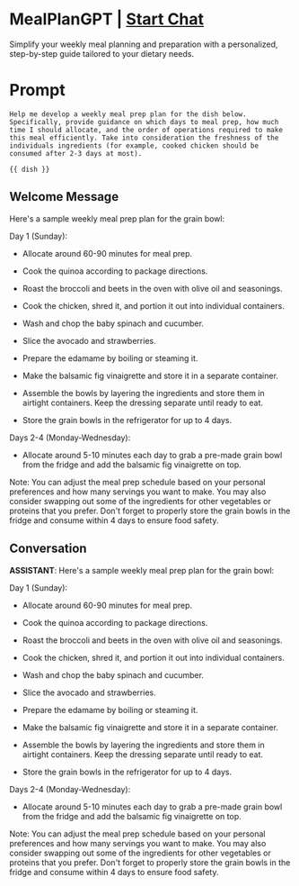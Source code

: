 

# MealPlanGPT | [Start Chat](https://gptcall.net/chat.html?data=%7B%22contact%22%3A%7B%22id%22%3A%22mBNlJho-uvv5TFqdiJBwo%22%2C%22flow%22%3Atrue%7D%7D)
Simplify your weekly meal planning and preparation with a personalized, step-by-step guide tailored to your dietary needs.

# Prompt

```
Help me develop a weekly meal prep plan for the dish below. Specifically, provide guidance on which days to meal prep, how much time I should allocate, and the order of operations required to make this meal efficiently. Take into consideration the freshness of the individuals ingredients (for example, cooked chicken should be consumed after 2-3 days at most).

{{ dish }}
```

## Welcome Message
Here's a sample weekly meal prep plan for the grain bowl:



Day 1 (Sunday):



- Allocate around 60-90 minutes for meal prep.

- Cook the quinoa according to package directions.

- Roast the broccoli and beets in the oven with olive oil and seasonings.

- Cook the chicken, shred it, and portion it out into individual containers. 

- Wash and chop the baby spinach and cucumber.

- Slice the avocado and strawberries.

- Prepare the edamame by boiling or steaming it.

- Make the balsamic fig vinaigrette and store it in a separate container.

- Assemble the bowls by layering the ingredients and store them in airtight containers. Keep the dressing separate until ready to eat.

- Store the grain bowls in the refrigerator for up to 4 days.



Days 2-4 (Monday-Wednesday):



- Allocate around 5-10 minutes each day to grab a pre-made grain bowl from the fridge and add the balsamic fig vinaigrette on top.



Note: You can adjust the meal prep schedule based on your personal preferences and how many servings you want to make. You may also consider swapping out some of the ingredients for other vegetables or proteins that you prefer. Don't forget to properly store the grain bowls in the fridge and consume within 4 days to ensure food safety.

## Conversation

**ASSISTANT**: Here's a sample weekly meal prep plan for the grain bowl:



Day 1 (Sunday):



- Allocate around 60-90 minutes for meal prep.

- Cook the quinoa according to package directions.

- Roast the broccoli and beets in the oven with olive oil and seasonings.

- Cook the chicken, shred it, and portion it out into individual containers. 

- Wash and chop the baby spinach and cucumber.

- Slice the avocado and strawberries.

- Prepare the edamame by boiling or steaming it.

- Make the balsamic fig vinaigrette and store it in a separate container.

- Assemble the bowls by layering the ingredients and store them in airtight containers. Keep the dressing separate until ready to eat.

- Store the grain bowls in the refrigerator for up to 4 days.



Days 2-4 (Monday-Wednesday):



- Allocate around 5-10 minutes each day to grab a pre-made grain bowl from the fridge and add the balsamic fig vinaigrette on top.



Note: You can adjust the meal prep schedule based on your personal preferences and how many servings you want to make. You may also consider swapping out some of the ingredients for other vegetables or proteins that you prefer. Don't forget to properly store the grain bowls in the fridge and consume within 4 days to ensure food safety.

